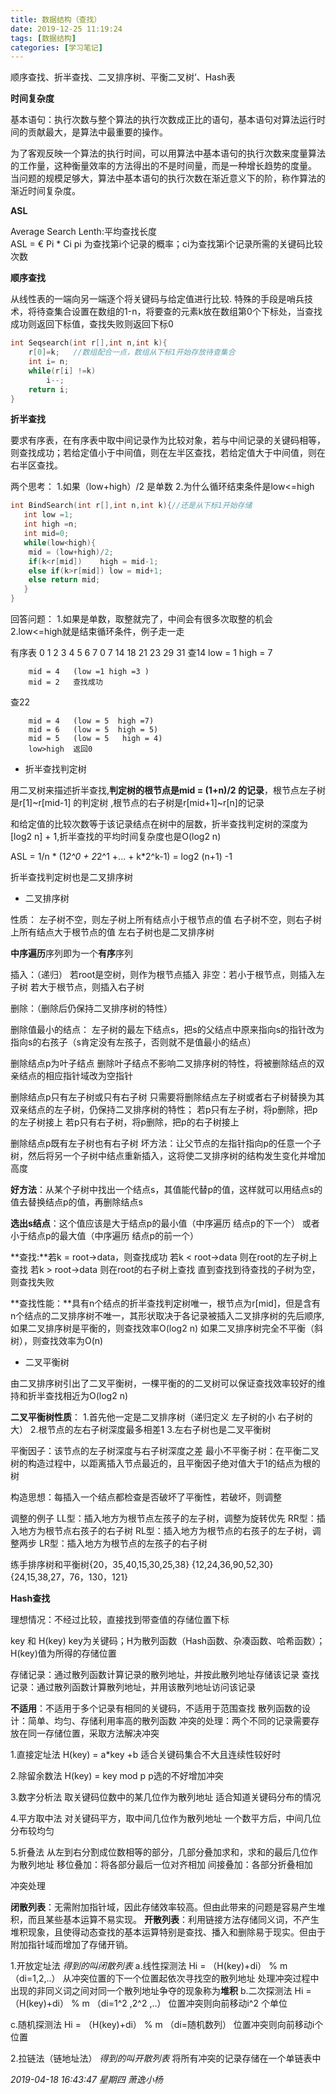 ```yaml
---
title: 数据结构（查找）
date: 2019-12-25 11:19:24
tags: [数据结构]
categories: [学习笔记]
---
```


 顺序查找、折半查找、二叉排序树、平衡二叉树‘、Hash表

<!--more-->



**时间复杂度**

基本语句：执行次数与整个算法的执行次数成正比的语句，基本语句对算法运行时间的贡献最大，是算法中最重要的操作。

为了客观反映一个算法的执行时间，可以用算法中基本语句的执行次数来度量算法的工作量，这种衡量效率的方法得出的不是时间量，而是一种增长趋势的度量。
当问题的规模足够大，算法中基本语句的执行次数在渐近意义下的阶，称作算法的渐近时间复杂度。

**ASL**

Average Search Lenth:平均查找长度    
ASL = € Pi * Ci 
pi 为查找第i个记录的概率；ci为查找第i个记录所需的关键码比较次数

**顺序查找**

从线性表的一端向另一端逐个将关键码与给定值进行比较.
特殊的手段是哨兵技术，将待查集合设置在数组的1-n，将要查的元素k放在数组第0个下标处，当查找成功则返回下标值，查找失败则返回下标0

```c++
int Seqsearch(int r[],int n,int k){
    r[0]=k;   //数组配合一点，数组从下标1开始存放待查集合
    int i= n;
    while(r[i] !=k)
        i--;
    return i;
}
```

**折半查找**

要求有序表，在有序表中取中间记录作为比较对象，若与中间记录的关键码相等，则查找成功；若给定值小于中间值，则在左半区查找，若给定值大于中间值，则在右半区查找。

两个思考：
1.如果（low+high）/2 是单数
2.为什么循环结束条件是low<=high

```c++
int BindSearch(int r[],int n,int k){//还是从下标1开始存储
   int low =1;
   int high =n;
   int mid=0;
   while(low<high){
    mid = (low+high)/2;
    if(k<r[mid])    high = mid-1;
    else if(k>r[mid]) low = mid+1;
    else return mid;
   }
}
```

回答问题：
1.如果是单数，取整就完了，中间会有很多次取整的机会
2.low<=high就是结束循环条件，例子走一走

有序表 
0 1  2  3  4  5  6  7
0 7 14 18 21 23 29 31   查14 low = 1  high = 7
	
```
	mid = 4   (low =1 high =3 )
	mid = 2   查找成功
```

查22

```
	mid = 4   (low = 5  high =7)
	mid = 6   (low = 5  high = 5)
	mid = 5   (low = 5   high = 4)
	low>high  返回0
```

- 折半查找判定树

用二叉树来描述折半查找,**判定树的根节点是mid = (1+n)/2 的记录**，根节点左子树是r[1]~r[mid-1] 的判定树 ,根节点的右子树是r[mid+1]~r[n]的记录

和给定值的比较次数等于该记录结点在树中的层数，折半查找判定树的深度为[log2 n] + 1,折半查找的平均时间复杂度也是O(log2 n)

ASL = 1/n * (1*2^0 + 2*2^1 +... + k*2^k-1)
	= log2 (n+1) -1

折半查找判定树也是二叉排序树

- 二叉排序树

性质：
左子树不空，则左子树上所有结点小于根节点的值
右子树不空，则右子树上所有结点大于根节点的值
左右子树也是二叉排序树

**中序遍历**序列即为一个**有序**序列

插入：（递归）
若root是空树，则作为根节点插入
非空：若小于根节点，则插入左子树
	  若大于根节点，则插入右子树

删除：（删除后仍保持二叉排序树的特性）

删除值最小的结点：
左子树的最左下结点s，把s的父结点中原来指向s的指针改为指向s的右孩子（s肯定没有左孩子，否则就不是值最小的结点）

删除结点p为叶子结点
删除叶子结点不影响二叉排序树的特性，将被删除结点的双亲结点的相应指针域改为空指针

删除结点p只有左子树或只有右子树
只需要将删除结点左子树或者右子树替换为其双亲结点的左子树，仍保持二叉排序树的特性；
若p只有左子树，将p删除，把p的左子树接上
若p只有右子树，将p删除，把p的右子树接上

删除结点p既有左子树也有右子树
坏方法：让父节点的左指针指向p的任意一个子树，然后将另一个子树中结点重新插入，这将使二叉排序树的结构发生变化并增加高度

**好方法**：从某个子树中找出一个结点s，其值能代替p的值，这样就可以用结点s的值去替换结点p的值，再删除结点s

**选出s结点**：这个值应该是大于结点p的最小值（中序遍历 结点p的下一个）
或者小于结点p的最大值（中序遍历 结点p的前一个）

**查找:**若k = root->data，则查找成功
若k < root->data 则在root的左子树上查找
若k > root->data 则在root的右子树上查找
直到查找到待查找的子树为空，则查找失败

**查找性能：**具有n个结点的折半查找判定树唯一，根节点为r[mid]，但是含有n个结点的二叉排序树不唯一，其形状取决于各记录被插入二叉排序树的先后顺序,如果二叉排序树是平衡的，则查找效率O(log2 n)
如果二叉排序树完全不平衡（斜树），则查找效率为O(n)

- 二叉平衡树

由二叉排序树引出了二叉平衡树，一棵平衡的的二叉树可以保证查找效率较好的维持和折半查找相近为O(log2 n)

**二叉平衡树性质**：
1.首先他一定是二叉排序树（递归定义 左子树的小  右子树的大）
2.根节点的左右子树深度最多相差1
3.左右子树也是二叉平衡树

平衡因子：该节点的左子树深度与右子树深度之差
最小不平衡子树：在平衡二叉树的构造过程中，以距离插入节点最近的，且平衡因子绝对值大于1的结点为根的树

构造思想：每插入一个结点都检查是否破坏了平衡性，若破坏，则调整

调整的例子
LL型：插入地方为根节点左孩子的左子树，调整为旋转优先
RR型：插入地方为根节点右孩子的右子树
RL型：插入地方为根节点的右孩子的左子树，调整两步 
LR型：插入地方为根节点的左孩子的右子树

练手排序树和平衡树{20，35,40,15,30,25,38}   {12,24,36,90,52,30}
{24,15,38,27，76，130，121}

**Hash查找**

理想情况：不经过比较，直接找到带查值的存储位置下标

key 和 H(key)   key为关键码；H为散列函数（Hash函数、杂凑函数、哈希函数）；H(key)值为所得的存储位置

存储记录：通过散列函数计算记录的散列地址，并按此散列地址存储该记录
查找记录：通过散列函数计算散列地址，并用该散列地址访问该记录

**不适用**：不适用于多个记录有相同的关键码，不适用于范围查找
散列函数的设计：简单、均匀、存储利用率高的散列函数
冲突的处理：两个不同的记录需要存放在同一存储位置，采取方法解决冲突

1.直接定址法        H(key) = a*key +b
	适合关键码集合不大且连续性较好时

2.除留余数法        H(key) = key mod p
	p选的不好增加冲突

3.数字分析法       取关键码位数中的某几位作为散列地址
	适合知道关键码分布的情况

4.平方取中法       对关键码平方，取中间几位作为散列地址
	一个数平方后，中间几位分布较均匀

5.折叠法           从左到右分割成位数相等的部分，几部分叠加求和，求和的最后几位作为散列地址
移位叠加：将各部分最后一位对齐相加
间接叠加：各部分折叠相加

冲突处理

**闭散列表**：无需附加指针域，因此存储效率较高。但由此带来的问题是容易产生堆积，而且某些基本运算不易实现。
**开散列表**：利用链接方法存储同义词，不产生堆积现象，且使得动态查找的基本运算特别是查找、播入和删除易于现实。但由于附加指针域而增加了存储开销。

1.开放定址法   *得到的叫闭散列表*
a.线性探测法    Hi = （H(key)+di） % m （di=1,2,..）
   从冲突位置的下一个位置起依次寻找空的散列地址
   处理冲突过程中出现的非同义词之间对同一个散列地址争夺的现象称为**堆积**
b.二次探测法     Hi = （H(key)+di） % m （di=1^2 ,2^2 ,..）
   位置冲突则向前移动i^2 个单位

c.随机探测法     Hi = （H(key)+di） % m （di=随机数列）
    位置冲突则向前移动i个位置
	
2.拉链法（链地址法）  *得到的叫开散列表*
将所有冲突的记录存储在一个单链表中



*2019-04-18 16:43:47 星期四
萧逸小杨*

